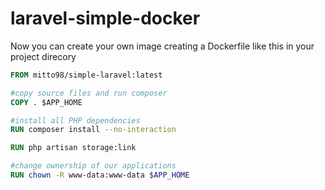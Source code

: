 # laravel-simple-docker

Now you can create your own image creating a Dockerfile like this in your project direcory

```Dockerfile
FROM mitto98/simple-laravel:latest 

#copy source files and run composer
COPY . $APP_HOME

#install all PHP dependencies
RUN composer install --no-interaction

RUN php artisan storage:link

#change ownership of our applications
RUN chown -R www-data:www-data $APP_HOME
``` 